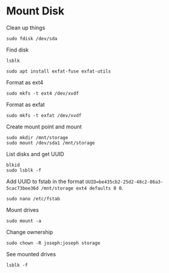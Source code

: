 # Mount Disk

Clean up things

```
sudo fdisk /dev/sda
```

Find disk

```
lsblk
```

```
sudo apt install exfat-fuse exfat-utils
```

Format as ext4

```
sudo mkfs -t ext4 /dev/xvdf
```

Format as exfat

```
sudo mkfs -t exfat /dev/xvdf
```

Create mount point and mount

```
sudo mkdir /mnt/storage
sudo mount /dev/sda1 /mnt/storage
```

List disks and get UUID

```
blkid
sudo lsblk -f
```

Add UUID to fstab in the format `UUID=be435cb2-25d2-48c2-86a3-5cac73bee36d /mnt/storage ext4 defaults 0 0`.

```
sudo nano /etc/fstab
```

Mount drives

```
sudo mount -a
```

Change ownership

```
sudo chown -R joseph:joseph storage
```

See mounted drives

```
lsblk -f
```